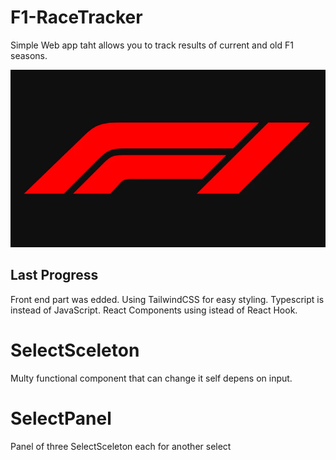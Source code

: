 # F1-RaceTracker
Simple Web app taht allows you to track results of current and old F1 seasons.

![F1-logo](./ReadmePhotos/f1.webp)


## Last Progress
Front end part was edded. Using TailwindCSS for easy styling. Typescript is instead of JavaScript. React Components using istead of React Hook.

# SelectSceleton 
Multy functional component that can change it self depens on input.

# SelectPanel
Panel of three SelectSceleton each for another select 
